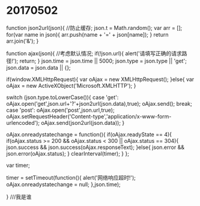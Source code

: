 # 20170502
function json2url(json){
   //防止缓存;
   json.t = Math.random();
   var arr = [];
   for(var name in json){
      arr.push(name + '=' + json[name]);
   }
   return arr.join('&');
}

function ajax(json){
   //考虑默认情况;
   if(!json.url){
      alert('请填写正确的请求路径!');
      return;
   }
   json.time = json.time || 5000;
   json.type = json.type || 'get';
   json.data = json.data || {};

   if(window.XMLHttpRequest){
      var oAjax = new XMLHttpRequest();
   }else{
      var oAjax = new ActiveXObject('Microsoft.XMLHTTP');
   }

   switch (json.type.toLowerCase()){
      case 'get':
         oAjax.open('get',json.url+'?'+json2url(json.data),true);
         oAjax.send();
         break;
      case 'post':
         oAjax.open('post',json.url,true);
         oAjax.setRequestHeader('Content-type','application/x-www-form-urlencoded');
         oAjax.send(json2url(json.data));
   }

   oAjax.onreadystatechange = function(){
      if(oAjax.readyState == 4){
         if(oAjax.status >= 200 && oAjax.status < 300 || oAjax.status == 304){
            json.success && json.success(oAjax.responseText);
         }else{
            json.error && json.error(oAjax.status);
         }
         clearInterval(timer);
      }
   };

   var timer;

   timer = setTimeout(function(){
      alert('网络响应超时!');
      oAjax.onreadystatechange = null;
   },json.time);

}
 ///我是谁
